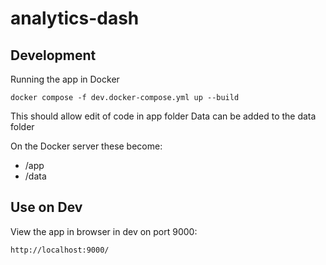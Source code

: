 # analytics-dash

## Development 
Running the app in Docker

`docker compose -f dev.docker-compose.yml up --build`

This should allow edit of code in app folder
Data can be added to the data folder

On the Docker server these become:  

- /app  
- /data  

## Use on Dev
View the app in browser in dev on port 9000:  

`http://localhost:9000/`


[//]: # (docker build -t analytics . )

[//]: # (docker run -p 9000:9000 analytics)